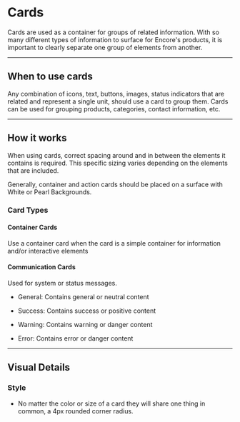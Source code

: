 # Cards

Cards are used as a container for groups of related information. With so many different types of information to surface for Encore's products, it is important to clearly separate one group of elements from another.

---

## When to use cards

Any combination of icons, text, buttons, images, status indicators that are related and represent a single unit, should use a card to group them. Cards can be used for grouping products, categories, contact information, etc.

---

## How it works

When using cards, correct spacing around and in between the elements it contains is required. This specific sizing varies depending on the elements that are included.

Generally, container and action cards should be placed on a surface with White or Pearl Backgrounds.

### Card Types

#### Container Cards

Use a container card when the card is a simple container for information and/or interactive elements

#### Communication Cards

Used for system or status messages.

- General: Contains general or neutral content

- Success: Contains success or positive content

- Warning: Contains warning or danger content

- Error: Contains error or danger content

---

## Visual Details

### Style

- No matter the color or size of a card they will share one thing in common, a 4px rounded corner radius.
